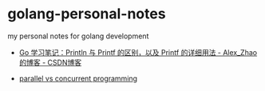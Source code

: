 # golang-personal-notes
my personal notes for golang development

* [Go 学习笔记：Println 与 Printf 的区别，以及 Printf 的详细用法 - Alex_Zhao 的博客 - CSDN博客](https://blog.csdn.net/zgh0711/article/details/78843361)

* [parallel vs concurrent programming](https://takuti.me/note/parallel-vs-concurrent/)



